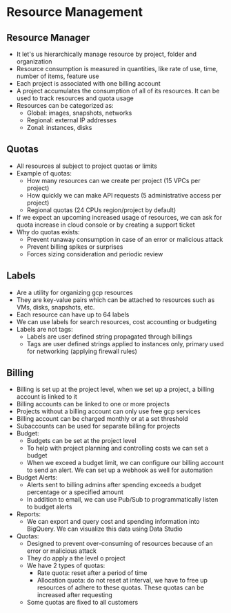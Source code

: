 # Resource Management

## Resource Manager

- It let's us hierarchically manage resource by project, folder and organization
- Resource consumption is measured in quantities, like rate of use, time, number of items, feature use
- Each project is associated with one billing account
- A project accumulates the consumption of all of its resources. It can be used to track resources and quota usage
- Resources can be categorized as:
    - Global: images, snapshots, networks
    - Regional: external IP addresses
    - Zonal: instances, disks

## Quotas

- All resources al subject to project quotas or limits
- Example of quotas:
    - How many resources can we create per project (15 VPCs per project)
    - How quickly we can make API requests (5 administrative access per project)
    - Regional quotas (24 CPUs region/project by default)
- If we expect an upcoming increased usage of resources, we can ask for quota increase in cloud console or by creating a support ticket
- Why do quotas exists:
    - Prevent runaway consumption in case of an error or malicious attack
    - Prevent billing spikes or surprises
    - Forces sizing consideration and periodic review

## Labels

- Are a utility for organizing gcp resources
- They are key-value pairs which can be attached to resources such as VMs, disks, snapshots, etc.
- Each resource can have up to 64 labels
- We can use labels for search resources, cost accounting or budgeting
- Labels are not tags:
    - Labels are user defined string propagated through billings
    - Tags are user defined strings applied to instances only, primary used for networking (applying firewall rules)

## Billing

- Billing is set up at the project level, when we set up a project, a billing account is linked to it
- Billing accounts can be linked to one or more projects
- Projects without a billing account can only use free gcp services
- Billing account can be charged monthly or at a set threshold
- Subaccounts can be used for separate billing for projects
- Budget:
    - Budgets can be set at the project level
    - To help with project planning and controlling costs we can set a budget
    - When we exceed a budget limit, we can configure our billing account to send an alert. We can set up a webhook as well for automation
- Budget Alerts: 
    - Alerts sent to billing admins after spending exceeds a budget percentage or a specified amount
    - In addition to email, we can use Pub/Sub to programmatically listen to budget alerts
- Reports:
    - We can export and query cost and spending information into BigQuery. We can visualize this data using Data Studio
- Quotas:
    - Designed to prevent over-consuming of resources because of an error or malicious attack
    - They do apply a the level o project
    - We have 2 types of quotas:
        - Rate quota: reset after a period of time
        - Allocation quota: do not reset at interval, we have to free up resources of adhere to these quotas. These quotas can be increased after requesting
    - Some quotas are fixed to all customers